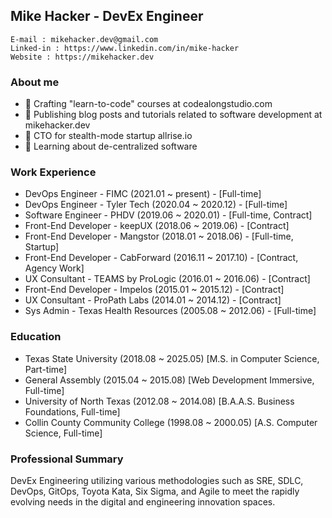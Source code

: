 ## Mike Hacker - DevEx Engineer

    E-mail : mikehacker.dev@gmail.com
    Linked-in : https://www.linkedin.com/in/mike-hacker
    Website : https://mikehacker.dev

### About me
- 🔭 Crafting "learn-to-code" courses at codealongstudio.com
- 🧮 Publishing blog posts and tutorials related to software development at mikehacker.dev
- 🚀 CTO for stealth-mode startup allrise.io
- 🌱 Learning about de-centralized software 

### Work Experience
- DevOps Engineer - FIMC (2021.01 ~ present) - [Full-time]
- DevOps Engineer - Tyler Tech (2020.04 ~ 2020.12) - [Full-time]
- Software Engineer - PHDV (2019.06 ~ 2020.01) - [Full-time, Contract]
- Front-End Developer - keepUX (2018.06 ~ 2019.06) - [Contract]
- Front-End Developer - Mangstor (2018.01 ~ 2018.06) - [Full-time, Startup]
- Front-End Developer - CabForward (2016.11 ~ 2017.10) - [Contract, Agency Work]
- UX Consultant - TEAMS by ProLogic (2016.01 ~ 2016.06) - [Contract]
- Front-End Developer - Impelos (2015.01 ~ 2015.12) - [Contract]
- UX Consultant - ProPath Labs (2014.01 ~ 2014.12) - [Contract]
- Sys Admin - Texas Health Resources (2005.08 ~ 2012.06) - [Full-time]
    
### Education
- Texas State University (2018.08 ~ 2025.05) [M.S. in Computer Science, Part-time] 
- General Assembly (2015.04 ~ 2015.08) [Web Development Immersive, Full-time]
- University of North Texas (2012.08 ~ 2014.08) [B.A.A.S. Business Foundations, Full-time]
- Collin County Community College (1998.08 ~ 2000.05) [A.S. Computer Science, Full-time]

### Professional Summary
DevEx Engineering utilizing various methodologies such as SRE, SDLC, DevOps, GitOps, Toyota Kata, Six Sigma, and Agile to meet the rapidly evolving needs in the digital and engineering innovation spaces.

<!--
**mhackersu/mhackersu** is a ✨ _special_ ✨ repository because its `README.md` (this file) appears on your GitHub profile.

Here are some ideas to get you started:

- 🔭 I’m currently working on ...
- 🌱 I’m currently learning ...
- 👯 I’m looking to collaborate on ...
- 🤔 I’m looking for help with ...
- 💬 Ask me about ...
- 📫 How to reach me: ...
- 😄 Pronouns: ...
- ⚡ Fun fact: ...
-->



